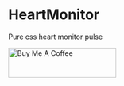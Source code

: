 # HeartMonitor
Pure css heart monitor pulse


<a href="https://www.buymeacoffee.com/Soygaro" target="_blank"><img src="https://cdn.buymeacoffee.com/buttons/v2/default-yellow.png" alt="Buy Me A Coffee" style="height: 60px !important;width: 217px !important;" ></a>
